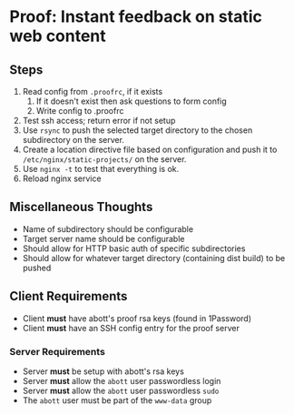 # Proof: Instant feedback on static web content

## Steps

1. Read config from `.proofrc`, if it exists
    1. If it doesn't exist then ask questions to form config
    1. Write config to .proofrc
1. Test ssh access; return error if not setup
1. Use `rsync` to push the selected target directory to the chosen subdirectory on the server.
1. Create a location directive file based on configuration and push it to `/etc/nginx/static-projects/` on the server.
1. Use `nginx -t` to test that everything is ok.
1. Reload nginx service

## Miscellaneous Thoughts

* Name of subdirectory should be configurable
* Target server name should be configurable
* Should allow for HTTP basic auth of specific subdirectories
* Should allow for whatever target directory (containing dist build) to be pushed

## Client Requirements

* Client **must** have abott's proof rsa keys (found in 1Password)
* Client **must** have an SSH config entry for the proof server

### Server Requirements

* Server **must** be setup with abott's rsa keys
* Server **must** allow the `abott` user passwordless login
* Server **must** allow the `abott` user passwordless `sudo`
* The `abott` user must be part of the `www-data` group
